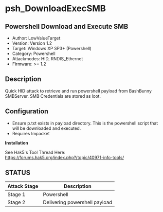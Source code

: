 # psh_DownloadExecSMB
## Powershell Download and Execute SMB

* Author: LowValueTarget  
* Version: Version 1.2  
* Target: Windows XP SP3+ (Powershell)  
* Category: Powershell  
* Attackmodes: HID, RNDIS_Ethernet  
* Firmware: >= 1.2  

## Description

Quick HID attack to retrieve and run powershell payload from BashBunny SMBServer. SMB Credentials are stored as loot.  

## Configuration

* Ensure p.txt exists in payload directory. This is the powershell script that will be downloaded and executed.  
* Requires Impacket

__Installation__

See Hak5's Tool Thread Here: https://forums.hak5.org/index.php?/topic/40971-info-tools/

## STATUS

| Attack Stage        | Description                   |
| ------------------- | ------------------------------|
| Stage 1             | Powershell                    |
| Stage 2             | Delivering powershell payload |